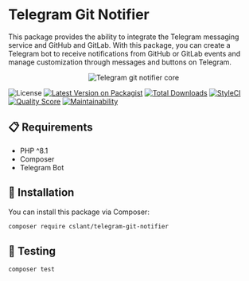 # Telegram Git Notifier

This package provides the ability to integrate the Telegram messaging service and GitHub and GitLab.
With this package,
you can create a Telegram bot to receive notifications from GitHub or GitLab events
and manage customization through messages and buttons on Telegram.

<p align="center">
  <img alt="Telegram git notifier core" src="https://github.com/cslant/telegram-git-notifier/assets/35853002/193e523b-4654-4f61-aaf4-5b6d106b67e3" />
</p>

![License](https://img.shields.io/github/license/cslant/telegram-git-notifier.svg?style=flat-square)
[![Latest Version on Packagist](https://img.shields.io/packagist/v/cslant/telegram-git-notifier.svg?style=flat-square)](https://packagist.org/cslant/telegram-git-notifier)
[![Total Downloads](https://img.shields.io/packagist/dt/cslant/telegram-git-notifier.svg?style=flat-square)](https://packagist.org/packages/cslant/telegram-git-notifier)
[![StyleCI](https://styleci.io/repos/683908657/shield)](https://styleci.io/repos/683908657)
[![Quality Score](https://img.shields.io/scrutinizer/g/cslant/telegram-git-notifier.svg?style=flat-square)](https://scrutinizer-ci.com/g/cslant/telegram-git-notifier)
[![Maintainability](https://api.codeclimate.com/v1/badges/b6f16164d55809d0918e/maintainability)](https://codeclimate.com/github/cslant/telegram-git-notifier/maintainability)

## 📋 Requirements

- PHP ^8.1
- Composer
- Telegram Bot

## 🔧 Installation

You can install this package via Composer:

```bash
composer require cslant/telegram-git-notifier
```

## 🧪 Testing

```bash
composer test
```
